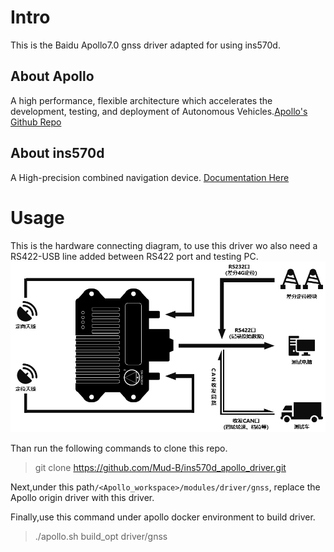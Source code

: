 #   Intro
This is the Baidu Apollo7.0 gnss driver adapted for using ins570d.

##  About Apollo
A high performance, flexible architecture which accelerates the development, testing, and deployment of Autonomous Vehicles.[Apollo's Github Repo](https://github.com/ApolloAuto/apollo)

##   About ins570d
A High-precision combined navigation device.    [Documentation Here](http://www.asensing.com/p_box)

#   Usage
This is the hardware connecting diagram, to use this driver wo also need a RS422-USB line added between RS422 port and testing PC.
![hw_interface](./img/hw_interface.jpg)

Than run the following commands to clone this repo.
>   git clone https://github.com/Mud-B/ins570d_apollo_driver.git

Next,under this path`/<Apollo_workspace>/modules/driver/gnss`, replace the Apollo origin driver with this driver.

Finally,use this command under apollo docker environment to build driver.
>   ./apollo.sh build_opt driver/gnss
